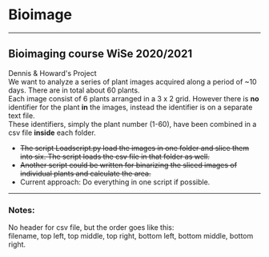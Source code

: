 # Bioimage

---

## Bioimaging course WiSe 2020/2021

Dennis & Howard's Project  
We want to analyze a series of plant images acquired along a period of ~10 days. There are in total about  60 plants.  
Each image consist of 6 plants arranged in a 3 x 2 grid. However there is **no** identifier for the plant **in** the images, instead the identifier is on a separate text file.  
These identifiers, simply the plant number (1-60), have been combined in a csv file **inside** each folder.

- ~~The script Loadscript.py load the images in one folder and slice them into six. The script loads the csv file in that folder as well.~~  
- ~~Another script could be written for binarizing the sliced images of individual plants and calculate the area.~~
- Current approach: Do everything in one script if possible. 

---

### Notes:
No header for csv file, but the order goes like this:  
filename, top left, top middle, top right, bottom left, bottom middle, bottom right.


